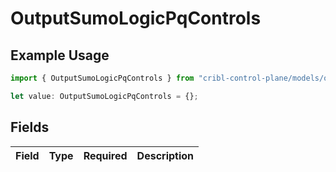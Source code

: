 # OutputSumoLogicPqControls

## Example Usage

```typescript
import { OutputSumoLogicPqControls } from "cribl-control-plane/models/operations";

let value: OutputSumoLogicPqControls = {};
```

## Fields

| Field       | Type        | Required    | Description |
| ----------- | ----------- | ----------- | ----------- |